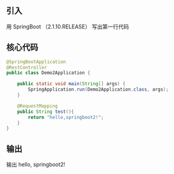 ## 引入

用 SpringBoot （2.1.10.RELEASE） 写出第一行代码

##  核心代码

```java
@SpringBootApplication
@RestController
public class Demo2Application {

	public static void main(String[] args) {
		SpringApplication.run(Demo2Application.class, args);
	}

	@RequestMapping
	public String test(){
		return "hello,springboot2!";
	}
}
```

##  输出
输出  hello, springboot2!
